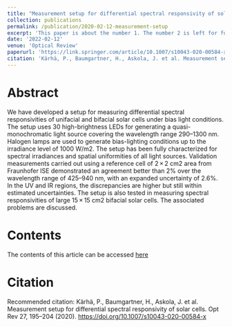 ```yaml
---
title: "Measurement setup for differential spectral responsivity of solar cells"
collection: publications
permalink: /publication/2020-02-12-measurement-setup
excerpt: 'This paper is about the number 1. The number 2 is left for future work.'
date: '2022-02-12'
venue: 'Optical Review'
paperurl: 'https://link.springer.com/article/10.1007/s10043-020-00584-x'
citation: 'Kärhä, P., Baumgartner, H., Askola, J. et al. Measurement setup for differential spectral responsivity of solar cells. Opt Rev 27, 195–204 (2020).'
---
```


# Abstract
We have developed a setup for measuring differential spectral responsivities of unifacial and bifacial solar cells under bias light conditions. The setup uses 30 high-brightness LEDs for generating a quasi-monochromatic light source covering the wavelength range 290–1300 nm. Halogen lamps are used to generate bias-lighting conditions up to the irradiance level of 1000 W/m2. The setup has been fully characterized for spectral irradiances and spatial uniformities of all light sources. Validation measurements carried out using a reference cell of 2 × 2 cm2 area from Fraunhofer ISE demonstrated an agreement better than 2% over the wavelength range of 425–940 nm, with an expanded uncertainty of 2.6%. In the UV and IR regions, the discrepancies are higher but still within estimated uncertainties. The setup is also tested in measuring spectral responsivities of large 15 × 15 cm2 bifacial solar cells. The associated problems are discussed.

# Contents
The contents of this article can be accessed [here](https://link.springer.com/article/10.1007/s10043-020-00584-x)

# Citation

Recommended citation: Kärhä, P., Baumgartner, H., Askola, J. et al. Measurement setup for differential spectral responsivity of solar cells. Opt Rev 27, 195–204 (2020). https://doi.org/10.1007/s10043-020-00584-x